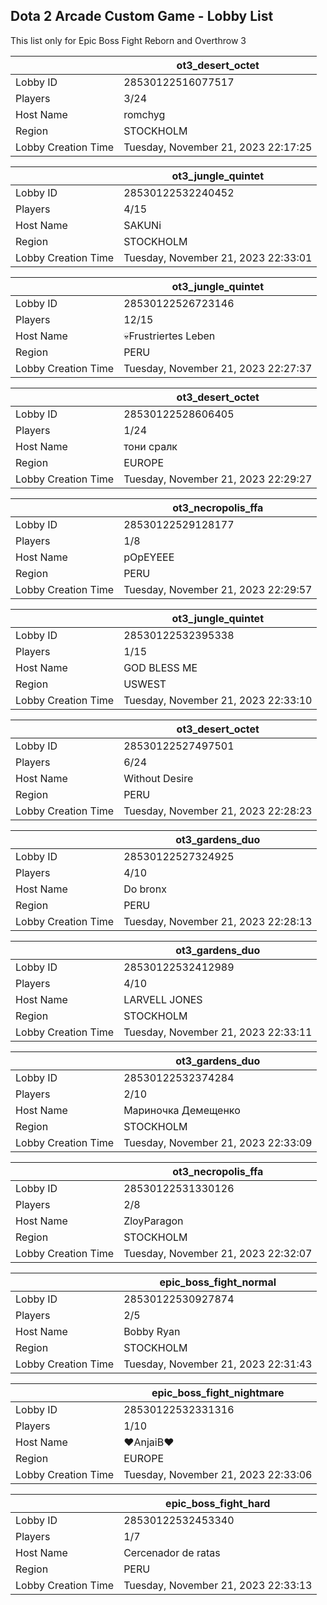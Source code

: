 ## Dota 2 Arcade Custom Game - Lobby List

This list only for Epic Boss Fight Reborn and Overthrow 3

|  | ot3_desert_octet |
| ------ | ------ |
| Lobby ID | 28530122516077517 |
| Players | 3/24 |
| Host Name | romchyg |
| Region | STOCKHOLM |
| Lobby Creation Time | Tuesday, November 21, 2023 22:17:25 |


|  | ot3_jungle_quintet |
| ------ | ------ |
| Lobby ID | 28530122532240452 |
| Players | 4/15 |
| Host Name | SAKUNi |
| Region | STOCKHOLM |
| Lobby Creation Time | Tuesday, November 21, 2023 22:33:01 |


|  | ot3_jungle_quintet |
| ------ | ------ |
| Lobby ID | 28530122526723146 |
| Players | 12/15 |
| Host Name | 💀Frustriertes Leben |
| Region | PERU |
| Lobby Creation Time | Tuesday, November 21, 2023 22:27:37 |


|  | ot3_desert_octet |
| ------ | ------ |
| Lobby ID | 28530122528606405 |
| Players | 1/24 |
| Host Name | тони сралк |
| Region | EUROPE |
| Lobby Creation Time | Tuesday, November 21, 2023 22:29:27 |


|  | ot3_necropolis_ffa |
| ------ | ------ |
| Lobby ID | 28530122529128177 |
| Players | 1/8 |
| Host Name | pOpEYEEE |
| Region | PERU |
| Lobby Creation Time | Tuesday, November 21, 2023 22:29:57 |


|  | ot3_jungle_quintet |
| ------ | ------ |
| Lobby ID | 28530122532395338 |
| Players | 1/15 |
| Host Name | GOD BLESS ME |
| Region | USWEST |
| Lobby Creation Time | Tuesday, November 21, 2023 22:33:10 |


|  | ot3_desert_octet |
| ------ | ------ |
| Lobby ID | 28530122527497501 |
| Players | 6/24 |
| Host Name | Without Desire |
| Region | PERU |
| Lobby Creation Time | Tuesday, November 21, 2023 22:28:23 |


|  | ot3_gardens_duo |
| ------ | ------ |
| Lobby ID | 28530122527324925 |
| Players | 4/10 |
| Host Name | Do bronx |
| Region | PERU |
| Lobby Creation Time | Tuesday, November 21, 2023 22:28:13 |


|  | ot3_gardens_duo |
| ------ | ------ |
| Lobby ID | 28530122532412989 |
| Players | 4/10 |
| Host Name | LARVELL JONES |
| Region | STOCKHOLM |
| Lobby Creation Time | Tuesday, November 21, 2023 22:33:11 |


|  | ot3_gardens_duo |
| ------ | ------ |
| Lobby ID | 28530122532374284 |
| Players | 2/10 |
| Host Name | Мариночка Демещенко |
| Region | STOCKHOLM |
| Lobby Creation Time | Tuesday, November 21, 2023 22:33:09 |


|  | ot3_necropolis_ffa |
| ------ | ------ |
| Lobby ID | 28530122531330126 |
| Players | 2/8 |
| Host Name | ZloyParagon |
| Region | STOCKHOLM |
| Lobby Creation Time | Tuesday, November 21, 2023 22:32:07 |


|  | epic_boss_fight_normal |
| ------ | ------ |
| Lobby ID | 28530122530927874 |
| Players | 2/5 |
| Host Name | Bobby Ryan |
| Region | STOCKHOLM |
| Lobby Creation Time | Tuesday, November 21, 2023 22:31:43 |


|  | epic_boss_fight_nightmare |
| ------ | ------ |
| Lobby ID | 28530122532331316 |
| Players | 1/10 |
| Host Name | ♥AnjaiB♥ |
| Region | EUROPE |
| Lobby Creation Time | Tuesday, November 21, 2023 22:33:06 |


|  | epic_boss_fight_hard |
| ------ | ------ |
| Lobby ID | 28530122532453340 |
| Players | 1/7 |
| Host Name | Cercenador de ratas |
| Region | PERU |
| Lobby Creation Time | Tuesday, November 21, 2023 22:33:13 |


